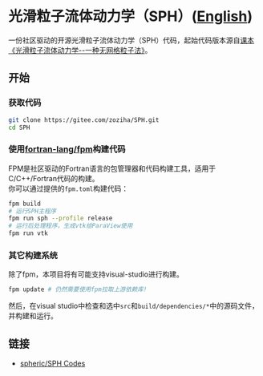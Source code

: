 # 光滑粒子流体动力学（SPH）([English](./README_EN.md))

一份社区驱动的开源光滑粒子流体动力学（SPH）代码，起始代码版本源自[课本《光滑粒子流体动力学--一种无网格粒子法》](doc/books/光滑粒子流体动力学：一种无网格粒子法.pdf)。

## 开始

### 获取代码

```sh
git clone https://gitee.com/zoziha/SPH.git
cd SPH
```

### 使用[fortran-lang/fpm](https://github.com/fortran-lang/fpm)构建代码

FPM是社区驱动的Fortran语言的包管理器和代码构建工具，适用于C/C++/Fortran代码的构建。  
你可以通过提供的`fpm.toml`构建代码：

```sh
fpm build
# 运行SPH主程序
fpm run sph --profile release
# 运行后处理程序，生成vtk给ParaView使用
fpm run vtk
```

### 其它构建系统

除了fpm，本项目将有可能支持visual-studio进行构建。

```sh
fpm update # 仍然需要使用fpm拉取上游依赖库!
```

然后，在visual studio中检查和选中`src`和`build/dependencies/*`中的源码文件，并构建和运行。

## 链接

+ [spheric/SPH Codes](https://spheric-sph.org/sph-projects-and-codes)
